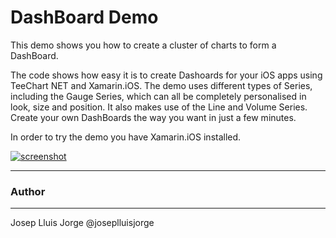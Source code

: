 DashBoard Demo
==================

This demo shows you how to create a cluster of charts to form a DashBoard.

The code shows how easy it is to create Dashoards for your iOS apps using TeeChart NET and Xamarin.iOS.
The demo uses different types of Series, including the Gauge Series, which can all be completely personalised in look, size and position. It also makes use of the Line and Volume Series.
Create your own DashBoards the way you want in just a few minutes.

In order to try the demo you have Xamarin.iOS installed.

[![screenshot](https://github.com/Steema/TeeChart-.NET-for-Xamarin.iOS-Unified-samples/blob/master/DashBoard/Screenshots/Screenshot1a.png "TeeChart.Net for Xamarin.iOS")](https://github.com/Steema/TeeChart-.NET-for-Xamarin.iOS-Unified-samples/blob/master/DashBoard/Screenshots/Screenshot1.png)

------
### Author
------
Josep Lluis Jorge @joseplluisjorge

